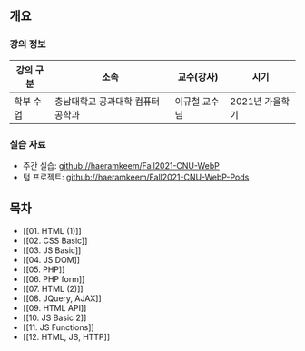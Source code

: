 ## 개요

### 강의 정보

| 강의 구분 | 소속 | 교수(강사) | 시기 |
| --- | --- | --- | --- |
| 학부 수업 | 충남대학교 공과대학 컴퓨터공학과 | 이규철 교수님 | 2021년 가을학기 |

### 실습 자료

- 주간 실습: [github://haeramkeem/Fall2021-CNU-WebP](https://github.com/haeramkeem/Fall2021-CNU-WebP)
- 텀 프로젝트: [github://haeramkeem/Fall2021-CNU-WebP-Pods](https://github.com/haeramkeem/Fall2021-CNU-WebP-Pods)

## 목차

- [[01. HTML (1)]]
- [[02. CSS Basic]]
- [[03. JS Basic]]
- [[04. JS DOM]]
- [[05. PHP]]
- [[06. PHP form]]
- [[07. HTML (2)]]
- [[08. JQuery, AJAX]]
- [[09. HTML API]]
- [[10. JS Basic 2]]
- [[11. JS Functions]]
- [[12. HTML, JS, HTTP]]